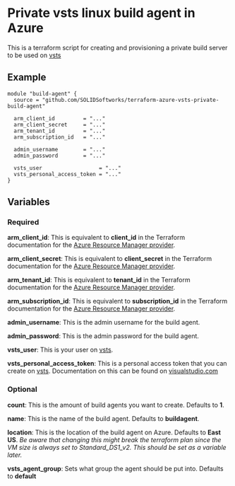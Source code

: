 # Private vsts linux build agent in Azure
This is a terraform script for creating and provisioning a private build server to be used on [vsts](https://www.visualstudio.com/)

## Example

    module "build-agent" {
      source = "github.com/SOLIDSoftworks/terraform-azure-vsts-private-build-agent"

      arm_client_id         = "..."
      arm_client_secret     = "..."
      arm_tenant_id         = "..."
      arm_subscription_id   = "..."

      admin_username        = "..."
      admin_password        = "..."

      vsts_user                  = "..."
      vsts_personal_access_token = "..."
    }

## Variables
### Required
**arm_client_id**: This is equivalent to **client_id** in the Terraform documentation for the [Azure Resource Manager provider](https://www.terraform.io/docs/providers/azurerm/index.html#argument-reference).

**arm_client_secret**: This is equivalent to **client_secret** in the Terraform documentation for the [Azure Resource Manager provider](https://www.terraform.io/docs/providers/azurerm/index.html#argument-reference).

**arm_tenant_id**: This is equivalent to **tenant_id** in the Terraform documentation for the [Azure Resource Manager provider](https://www.terraform.io/docs/providers/azurerm/index.html#argument-reference).  

**arm_subscription_id**: This is equivalent to **subscription_id** in the Terraform documentation for the [Azure Resource Manager provider](https://www.terraform.io/docs/providers/azurerm/index.html#argument-reference).  

**admin_username**: This is the admin username for the build agent.

**admin_password**: This is the admin password for the build agent.

**vsts_user**: This is your user on [vsts](https://www.visualstudio.com/).

**vsts_personal_access_token**: This is a personal access token that you can create on [vsts](https://www.visualstudio.com/). Documentation on this can be found on [visualstudio.com](https://www.visualstudio.com/en-us/docs/setup-admin/team-services/use-personal-access-tokens-to-authenticate)

### Optional
**count**: This is the amount of build agents you want to create. Defaults to **1**.

**name**: This is the name of the build agent. Defaults to **buildagent**.

**location**: This is the location of the build agent on Azure. Defaults to **East US**. _Be aware that changing this might break the terraform plan since the VM size is always set to Standard_DS1_v2. This should be set as a variable later._

**vsts_agent_group**: Sets what group the agent should be put into. Defaults to **default**